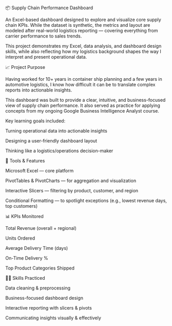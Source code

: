 📦 Supply Chain Performance Dashboard

An Excel-based dashboard designed to explore and visualize core supply chain KPIs. While the dataset is synthetic, the metrics and layout are modeled after real-world logistics reporting — covering everything from carrier performance to sales trends.

This project demonstrates my Excel, data analysis, and dashboard design skills, while also reflecting how my logistics background shapes the way I interpret and present operational data.

📈 Project Purpose

Having worked for 10+ years in container ship planning and a few years in automotive logistics, I know how difficult it can be to translate complex reports into actionable insights.

This dashboard was built to provide a clear, intuitive, and business-focused view of supply chain performance. It also served as practice for applying concepts from my ongoing Google Business Intelligence Analyst course.

Key learning goals included:

Turning operational data into actionable insights

Designing a user-friendly dashboard layout

Thinking like a logistics/operations decision-maker

🧰 Tools & Features

Microsoft Excel — core platform

PivotTables & PivotCharts — for aggregation and visualization

Interactive Slicers — filtering by product, customer, and region

Conditional Formatting — to spotlight exceptions (e.g., lowest revenue days, top customers)

📊 KPIs Monitored

Total Revenue (overall + regional)

Units Ordered

Average Delivery Time (days)

On-Time Delivery %

Top Product Categories Shipped

👨‍🔧 Skills Practiced

Data cleaning & preprocessing

Business-focused dashboard design

Interactive reporting with slicers & pivots

Communicating insights visually & effectively